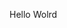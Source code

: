 Hello Wolrd
















































































































































































































































































































































